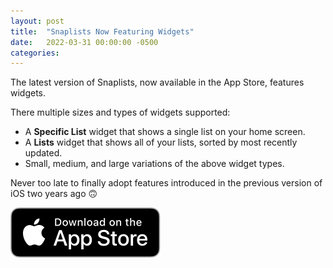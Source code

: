 ```yaml
---
layout: post
title:  "Snaplists Now Featuring Widgets"
date:   2022-03-31 00:00:00 -0500
categories:
---
```


The latest version of Snaplists, now available in the App Store, features widgets.

There multiple sizes and types of widgets supported:
- A **Specific List** widget that shows a single list on your home screen.
- A **Lists** widget that shows all of your lists, sorted by most recently updated.
- Small, medium, and large variations of the above widget types.

Never too late to finally adopt features introduced in the previous version of iOS two years ago 🙃

[![Download Link](/assets/Download_on_the_App_Store_Badge_US-UK_RGB_blk_092917.svg)](https://apps.apple.com/mk/app/snaplists-simple-lists-app/id1527429580)